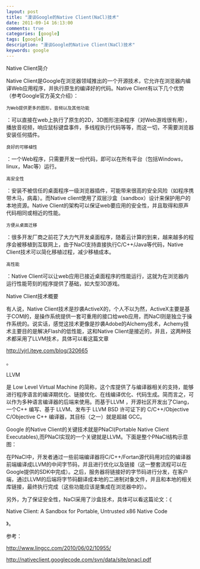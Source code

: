 ```yaml
---
layout: post
title: "漫谈Google的Native Client(NaCl)技术"
date: 2011-09-14 16:13:00 
comments: true
categories: [google]
tags: [google]
description: "漫谈Google的Native Client(NaCl)技术"
keywords: google
---
```



 
 
 
  Native Client简介
 
 
  Native Client是Google在浏览器领域推出的一个开源技术，它允许在浏览器内编译Web应用程序，并执行原生的编译好的代码。Native Client有以下几个优势（参考Google官方英文介绍）：
 
 
  
   
    为Web提供更多的图形，音频以及其他功能
   
   ：可以直接在web上执行了原生的2D，3D图形渲染程序（对Web游戏很有用），播放音视频，响应鼠标键盘事件，多线程执行代码等等，而这一切，不需要浏览器安装任何插件。
  
  
   
    良好的可移植性
   
   ：一个Web程序，只需要开发一份代码，即可以在所有平台（包括Windows，linux，Mac等）运行。
  
  
   
    高安全性
   
   ：安装不被信任的桌面程序一级浏览器插件，可能带来很高的安全风险（如程序携带木马，病毒）。而Native client使用了双层沙盒（sandbox）设计来保护用户的本地资源。Native
 Client的架构可以保证web要应用的安全性，并且取得和原声代码相同或相近的性能。
  
  
   
    方便从桌面迁移
   
   ：很多开发厂商之前花了大力气开发桌面程序，随着云计算的到来，越来越多的程序会被移植到互联网上，由于NaCl支持直接执行C/C++/Java等代码，Native Client技术可以简化移植过程，减少移植成本。
  
  
   
    高性能
   
   ：Native Client可以让web应用已接近桌面程序的性能运行，这就为在浏览器内运行性能苛刻的程序提供了基础，如大型3D游戏。
  
 
 
  Native Client技术概要
 
 
  有人说，Native Client技术是抄袭ActiveX的，个人不以为然，ActiveX主要是基于COM的，是操作系统提供一套可重用的接口给web应用，而NaCl则是独立于操作系统的。说实话，感觉这技术更像是抄袭Adobe的Alchemy技术，Achemy技术主要目的是解决Flash的低性能，这和Native Client是接近的，并且，这两种技术都采用了LLVM技术，具体可以看这篇文章
  
   http://yjrl.iteye.com/blog/320665
  
  。
 
 
  
   LLVM
  
  是 Low Level Virtual Machine
 的简称，这个库提供了与编译器相关的支持，能够进行程序语言的编译期优化、链接优化、在线编译优化、代码生成。简而言之，可以作为多种语言编译器的后端来使用。而基于LLVM ，开源社区开发出了Clang，一个C++ 编写、基于 LLVM、发布于 LLVM BSD 许可证下的 C/C++/Objective C/Objective C++ 编译器，其目标（之一）就是超越 GCC。
 
 
  Google 的Native Client的关键技术就是PNaCl(Portable Native Client Executables),而PNaCl实现的一个关键就是LLVM。下面是整个PNaCl结构示意图：
  
   
  
 
 
  
   在PNaCl中，开发者通过一些前端编译器将C/C++/Fortan源代码用对应的编译器前端编译成LLVM的中间字节码，并且进行优化以及链接（这一整套流程可以在Google提供的SDK中完成）。之后，服务器将链接好的字节码进行分发，在客户端，通过LLVM的后端将字节码翻译成本地的二进制对象文件，并且和本地的相关库链接，最终执行完成（这些功能应该是集成在浏览器中的）。
  
 
 
  另外，为了保证安全性，NaCl采用了沙盒技术，具体可以看这篇论文：《
  
   Native
 Client: A Sandbox for Portable, Untrusted x86 Native Code
  
  》。
 
 
  参考：
 
 
  http://www.lingcc.com/2010/06/02/10955/
 
 
  http://nativeclient.googlecode.com/svn/data/site/pnacl.pdf
 


